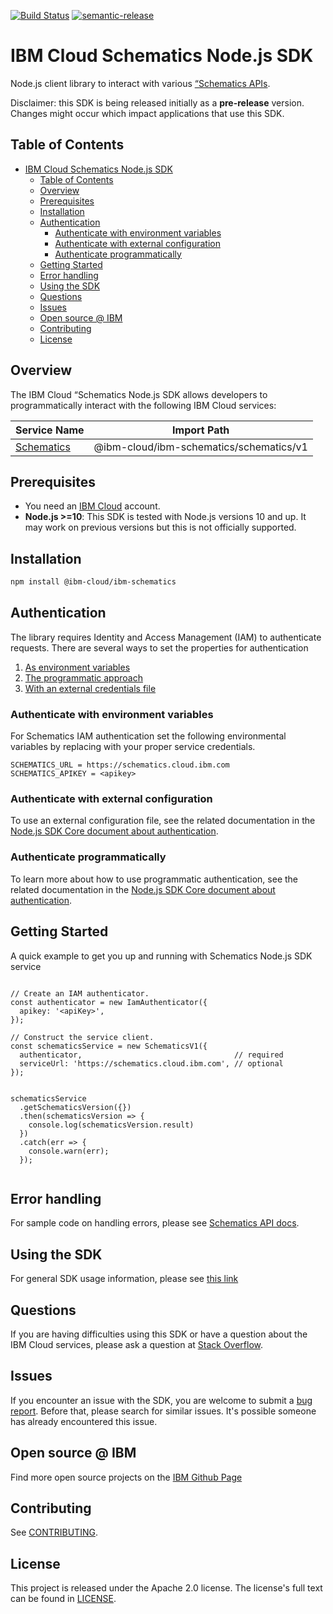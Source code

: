 [![Build Status](https://travis-ci.org/IBM/schematics-node-sdk.svg?branch=main)](https://travis-ci.org/IBM/schematics-node-sdk)
[![semantic-release](https://img.shields.io/badge/%20%20%F0%9F%93%A6%F0%9F%9A%80-semantic--release-e10079.svg)](https://github.com/semantic-release/semantic-release)
<!--
[![npm-version](https://img.shields.io/npm/v/IBM/schematics-node-sdk.svg)](https://www.npmjs.com/package/@ibm-cloud/ibm-schematics)
[![codecov](https://codecov.io/gh/IBM/schematics-node-sdk/branch/master/graph/badge.svg)](https://codecov.io/gh/IBM/schematics-node-sdk)
-->
# IBM Cloud Schematics Node.js SDK
Node.js client library to interact with various [“Schematics APIs](https://cloud.ibm.com/apidocs?category=schematics).

Disclaimer: this SDK is being released initially as a **pre-release** version.
Changes might occur which impact applications that use this SDK.

## Table of Contents

<!--
  The TOC below is generated using the `markdown-toc` node package.

      https://github.com/jonschlinkert/markdown-toc

  You should regenerate the TOC after making changes to this file.

      npx markdown-toc -i README.md
  -->

<!-- toc -->

- [IBM Cloud Schematics Node.js SDK](#ibm-cloud-schematics-nodejs-sdk)
  - [Table of Contents](#table-of-contents)
  - [Overview](#overview)
  - [Prerequisites](#prerequisites)
  - [Installation](#installation)
  - [Authentication](#authentication)
    - [Authenticate with environment variables](#authenticate-with-environment-variables)
    - [Authenticate with external configuration](#authenticate-with-external-configuration)
    - [Authenticate programmatically](#authenticate-programmatically)
  - [Getting Started](#getting-started)
  - [Error handling](#error-handling)
  - [Using the SDK](#using-the-sdk)
  - [Questions](#questions)
  - [Issues](#issues)
  - [Open source @ IBM](#open-source--ibm)
  - [Contributing](#contributing)
  - [License](#license)

<!-- tocstop -->

<!-- --------------------------------------------------------------- -->
## Overview

The IBM Cloud “Schematics Node.js SDK allows developers to programmatically interact with the following
IBM Cloud services:

Service Name | Import Path
--- | ---
[Schematics](https://cloud.ibm.com/apidocs/schematics) | @ibm-cloud/ibm-schematics/schematics/v1

## Prerequisites
* You need an [IBM Cloud][ibm-cloud-onboarding] account.
* **Node.js >=10**: This SDK is tested with Node.js versions 10 and up. It may work on previous versions but this is not officially supported.

[ibm-cloud-onboarding]: http://cloud.ibm.com/registration

## Installation

```sh
npm install @ibm-cloud/ibm-schematics
```

## Authentication

The library requires Identity and Access Management (IAM) to authenticate requests. There are several ways to set the properties for authentication

1. [As environment variables](#authenticate-with-environment-variables)
2. [The programmatic approach](#authenticate-programmatically)
3. [With an external credentials file](#authenticate-with-external-configuration)

### Authenticate with environment variables

For Schematics IAM authentication set the following environmental variables by replacing <apikey> with your proper service credentials.

```
SCHEMATICS_URL = https://schematics.cloud.ibm.com
SCHEMATICS_APIKEY = <apikey>
```

### Authenticate with external configuration

To use an external configuration file, see the related documentation in the [Node.js SDK Core document about authentication](https://github.com/IBM/ibm-cloud-sdk-common/blob/master/README.md).

### Authenticate programmatically

To learn more about how to use programmatic authentication, see the related documentation in the [Node.js SDK Core document about authentication](https://github.com/IBM/ibm-cloud-sdk-common/blob/master/README.md).

## Getting Started

A quick example to get you up and running with Schematics Node.js SDK service

```

// Create an IAM authenticator.
const authenticator = new IamAuthenticator({
  apikey: '<apiKey>',
});

// Construct the service client.
const schematicsService = new SchematicsV1({
  authenticator,                                  // required
  serviceUrl: 'https://schematics.cloud.ibm.com', // optional
});


schematicsService
  .getSchematicsVersion({})
  .then(schematicsVersion => {
    console.log(schematicsVersion.result)
  })
  .catch(err => {
    console.warn(err);
  });


```

## Error handling

For sample code on handling errors, please see [Schematics API docs](https://cloud.ibm.com/apidocs/schematics#error-handling).

## Using the SDK
For general SDK usage information, please see
[this link](https://github.com/IBM/ibm-cloud-sdk-common/blob/master/README.md)

## Questions

If you are having difficulties using this SDK or have a question about the IBM Cloud services,
please ask a question at
[Stack Overflow](http://stackoverflow.com/questions/ask?tags=ibm-cloud).

## Issues
If you encounter an issue with the SDK, you are welcome to submit
a [bug report](https://github.com/IBM/schematics-node-sdk/issues).
Before that, please search for similar issues. It's possible someone has
already encountered this issue.

## Open source @ IBM
Find more open source projects on the [IBM Github Page](http://ibm.github.io/)

## Contributing
See [CONTRIBUTING](CONTRIBUTING.md).

## License

This project is released under the Apache 2.0 license.
The license's full text can be found in
[LICENSE](LICENSE).

